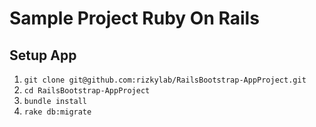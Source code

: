 Sample Project Ruby On Rails 
=========================
## Setup App ##

1. `git clone git@github.com:rizkylab/RailsBootstrap-AppProject.git`
2. `cd RailsBootstrap-AppProject`
3. `bundle install`
4. `rake db:migrate`

